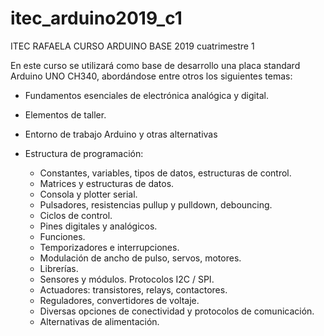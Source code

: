 # itec_arduino2019_c1
ITEC RAFAELA CURSO ARDUINO BASE 2019 cuatrimestre 1

En este curso se utilizará como base de desarrollo una placa standard Arduino UNO CH340, abordándose entre otros los siguientes temas:

* Fundamentos esenciales de electrónica analógica y digital.
* Elementos de taller.
* Entorno de trabajo Arduino y otras alternativas

* Estructura de programación:
  - Constantes, variables, tipos de datos, estructuras de control.
  - Matrices y estructuras de datos.
  - Consola y plotter serial.
  - Pulsadores, resistencias pullup y pulldown, debouncing.
  - Ciclos de control.
  - Pines digitales y analógicos.
  - Funciones.
  - Temporizadores e interrupciones.
  - Modulación de ancho de pulso, servos, motores.
  - Librerías.
  - Sensores y módulos. Protocolos I2C / SPI.
  - Actuadores: transistores, relays, contactores.
  - Reguladores, convertidores de voltaje.
  - Diversas opciones de conectividad y protocolos de comunicación.
  - Alternativas de alimentación.
